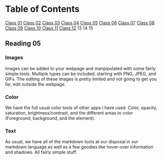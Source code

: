 # Table of Contents

[Class 01](class-01.md)
[Class 02](class-02.md)
[Class 03](class-03.md)
[Class 04](class-04.md)
[Class 05](class-05.md)
[Class 06](class-06.md)
[Class 07](class-07.md)
[Class 08](class-08.md)
[Class 09](class-09.md)
[Class 10](class-10.md)
[Class 11](class-11.md)
[Class 12](class-12.md)
13
14
15

## Reading 05

### Images

Images can be added to your webpage and manpipulated with some fairly simple tools. Multiple types can be included, starting with PNG, JPEG, and GIFs. The editing of these images is pretty limited and not going to get you far, edit outside the webpage.

### Color

We have the full usual color tools of other apps I have used. Color, opacity, saturation, brightness/contrast, and the different areas to color (Foreground, background, and the element).

### Text

As usual, we have all of the markdown tools at our disposal in our markdown language as well as a few  goodies like hover-over information and shadows. All fairly simple stuff.
